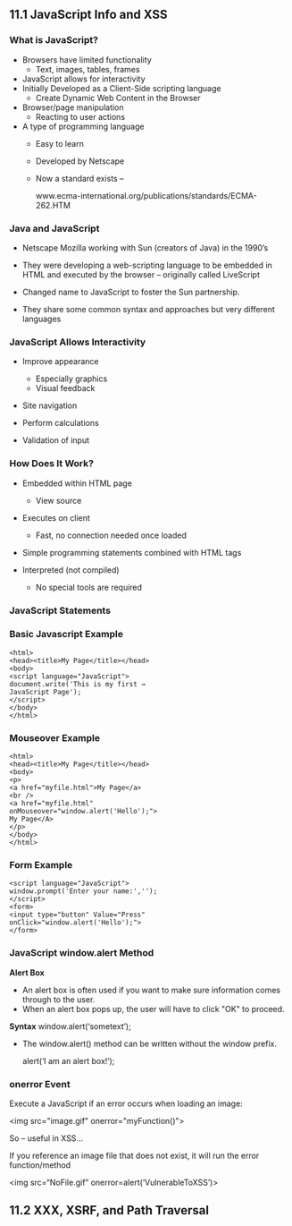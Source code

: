 ## 11.1 JavaScript Info and XSS

### What is JavaScript?

* Browsers have limited functionality
   * Text, images, tables, frames
* JavaScript allows for interactivity
* Initially Developed as a Client-Side scripting language
   * Create Dynamic Web Content in the Browser
* Browser/page manipulation
   * Reacting to user actions
* A type of programming language
   * Easy to learn
   * Developed by Netscape
   * Now a standard exists –
     
     w<spam>ww.ecma-international.org/publications/standards/ECMA-262.HTM

### Java and JavaScript

* Netscape Mozilla working with Sun (creators of Java) in the 1990’s

* They were developing a web-scripting language to be embedded in HTML and executed by the browser – originally called LiveScript

* Changed name to JavaScript to foster the Sun partnership.

* They share some common syntax and approaches but very different languages

### JavaScript Allows Interactivity

* Improve appearance
   * Especially graphics
   * Visual feedback

* Site navigation

* Perform calculations

* Validation of input

### How Does It Work?

* Embedded within HTML page
   * View source

* Executes on client
   * Fast, no connection needed once loaded

* Simple programming statements combined with HTML tags

* Interpreted (not compiled)
   * No special tools are required

### JavaScript Statements


### Basic Javascript Example
```
<html>
<head><title>My Page</title></head>
<body>
<script language="JavaScript">
document.write('This is my first →
JavaScript Page');
</script>
</body>
</html>
```
### Mouseover Example
```
<html>
<head><title>My Page</title></head>
<body>
<p>
<a href="myfile.html">My Page</a>
<br />
<a href="myfile.html"
onMouseover="window.alert('Hello');">
My Page</A>
</p>
</body>
</html>
```
### Form Example
```
<script language="JavaScript">
window.prompt('Enter your name:','');
</script>
<form>
<input type="button" Value="Press"
onClick="window.alert('Hello');">
</form>
```

### JavaScript window.alert Method

**Alert Box**
* An alert box is often used if you want to make sure information comes through to the user.
* When an alert box pops up, the user will have to click "OK" to proceed.

**Syntax**
window.alert(‘sometext’);
* The window.alert() method can be written without the window prefix.
  
  alert(‘I am an alert box!’);

### onerror Event

Execute a JavaScript if an error occurs when loading an image:

<i<span>mg src="image.gif" onerror="myFunction()">

So – useful in XSS...

If you reference an image file that does not exist, it will run the error function/method

<i<span>mg src=“NoFile.gif” onerror=alert(‘VulnerableToXSS’)>

## 11.2 XXX, XSRF, and Path Traversal